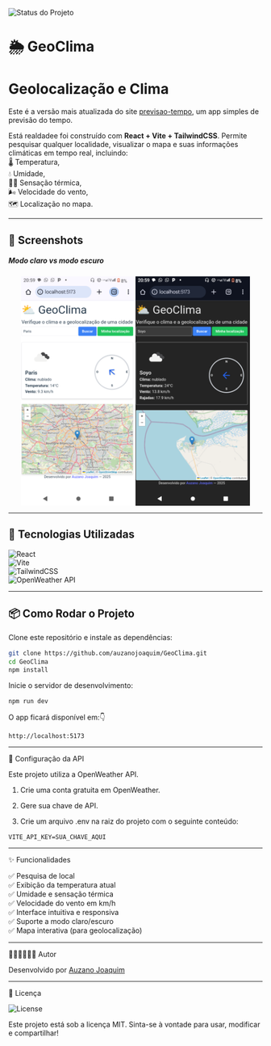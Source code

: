 ![Status do Projeto](https://img.shields.io/badge/status-estável-brightgreen?style=for-the-badge)  

# 🌦️ GeoClima
# Geolocalização e Clima

Este é a versão mais atualizada do site [previsao-tempo](https://github.com/auzanojoaquim/previsao-tempo/), um app simples de previsão do tempo.  

Está realdadee foi construído com **React + Vite + TailwindCSS**. Permite pesquisar qualquer localidade, visualizar o mapa e suas informações climáticas em tempo real, incluindo:    
🌡️ Temperatura,      
💧 Umidade,             
😶‍🌫️ Sensação térmica,  
🌬️ Velocidade do vento,  
🗺️ Localização no mapa.  

---

## 📸 Screenshots  
   <h5>Modo claro vs modo escuro</h5>
<div style="display: flex; grap: 10px; justify-content: center;">
<img src="./screenshots/modo-light.png" alt="Modo claro" width="45%"/>
  <img src="./screenshots/modo-dark.png" alt="Modo escuro" width="45%"/>
</div>

---

## 🚀 Tecnologias Utilizadas  

![React](https://img.shields.io/badge/React-18.0.0-61DAFB?style=for-the-badge&logo=react&logoColor=white)    
![Vite](https://img.shields.io/badge/Vite-4.0-646CFF?style=for-the-badge&logo=vite&logoColor=white)    
![TailwindCSS](https://img.shields.io/badge/TailwindCSS-3.0-38B2AC?style=for-the-badge&logo=tailwind-css&logoColor=white)  
![OpenWeather API](https://img.shields.io/badge/OpenWeather-API-orange?style=for-the-badge&logo=openweather&logoColor=white)    

---

## 📦 Como Rodar o Projeto  

Clone este repositório e instale as dependências:  

```bash
git clone https://github.com/auzanojoaquim/GeoClima.git  
cd GeoClima
npm install
```

Inicie o servidor de desenvolvimento:

```bash
npm run dev
```

O app ficará disponível em:👇
```
http://localhost:5173
```


---

🔑 Configuração da API

Este projeto utiliza a OpenWeather API.

1. Crie uma conta gratuita em OpenWeather.


2. Gere sua chave de API.


3. Crie um arquivo .env na raiz do projeto com o seguinte conteúdo:


```
VITE_API_KEY=SUA_CHAVE_AQUI
```

---

✨ Funcionalidades

✅ Pesquisa de local  
✅ Exibição da temperatura atual  
✅ Umidade e sensação térmica  
✅ Velocidade do vento em km/h  
✅ Interface intuitiva e responsiva    
✅ Suporte a modo claro/escuro    
✅ Mapa interativa (para geolocalização)

---

👨🏽‍💻👨🏽‍💻 Autor

Desenvolvido por [Auzano Joaquim ](https://github.com/auzanojoaquim)

---

📜 Licença

![License](https://img.shields.io/badge/License-MIT-green?style=for-the-badge)

Este projeto está sob a licença MIT.
Sinta-se à vontade para usar, modificar e compartilhar!
